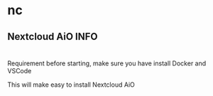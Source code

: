 # nc

## Nextcloud AiO INFO

#
Requirement before starting, make sure you have install Docker and VSCode

This will make easy to install Nextcloud AiO
